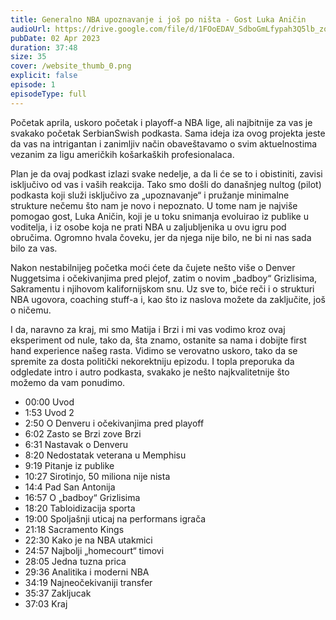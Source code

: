 ```yaml
---
title: Generalno NBA upoznavanje i još po ništa - Gost Luka Aničin
audioUrl: https://drive.google.com/file/d/1FOoEDAV_SdboGmLfypah3Q5lb_zqFUFS/view
pubDate: 02 Apr 2023
duration: 37:48
size: 35
cover: /website_thumb_0.png
explicit: false
episode: 1
episodeType: full
---
```

Početak aprila, uskoro početak i playoff-a NBA lige, ali najbitnije za vas je svakako početak SerbianSwish podkasta. Sama ideja iza ovog projekta jeste da vas na intrigantan i zanimljiv način obaveštavamo o svim aktuelnostima vezanim za ligu američkih košarkaških profesionalaca. 

Plan je da ovaj podkast izlazi svake nedelje, a da li će se to i obistiniti, zavisi isključivo od vas i vaših reakcija. Tako smo došli do današnjeg nultog (pilot) podkasta koji služi isključivo za „upoznavanje“ i pružanje minimalne strukture nečemu što nam je novo i nepoznato. U tome nam je najviše pomogao gost, Luka Aničin, koji je u toku snimanja evoluirao iz publike u voditelja, i iz osobe koja ne prati NBA u zaljubljenika u ovu igru pod obručima. Ogromno hvala čoveku, jer da njega nije bilo, ne bi ni nas sada bilo za vas. 

Nakon nestabilnijeg početka moći ćete da čujete nešto više o Denver Nuggetsima i očekivanjima pred plejof, zatim o novim „badboy“ Grizlisima, Sakramentu i njihovom kalifornijskom snu. Uz sve to, biće reči i o strukturi NBA ugovora, coaching stuff-a i, kao što iz naslova možete da zaključite, još o ničemu. 

I da, naravno za kraj, mi smo Matija i Brzi i mi vas vodimo kroz ovaj eksperiment od nule, tako da, šta znamo, ostanite sa nama i dobijte first hand experience našeg rasta. Vidimo se verovatno uskoro, tako da se spremite za dosta politički nekorektniju epizodu. I topla preporuka da odgledate intro i autro podkasta, svakako je nešto najkvalitetnije što možemo da vam ponudimo. 


* 00:00 Uvod 
* 1:53 Uvod 2
* 2:50 O Denveru i očekivanjima pred playoff
* 6:02 Zasto se Brzi zove Brzi 
* 6:31 Nastavak o Denveru 
* 8:20 Nedostatak veterana u Memphisu 
* 9:19 Pitanje iz publike 
* 10:27 Sirotinjo, 50 miliona nije nista 
* 14:4 Pad San Antonija 
* 16:57 O „badboy“ Grizlisima 
* 18:20 Tabloidizacija sporta 
* 19:00 Spoljašnji uticaj na performans igrača 
* 21:18 Sacramento Kings 
* 22:30 Kako je na NBA utakmici 
* 24:57 Najbolji „homecourt“ timovi 
* 28:05 Jedna tuzna prica 
* 29:36 Analitika i moderni NBA 
* 34:19 Najneočekivaniji transfer 
* 35:37 Zakljucak 
* 37:03 Kraj